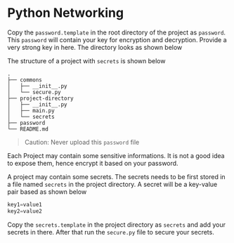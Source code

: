 # Python Networking

Copy the `password.template` in the root directory of the project as `password`. This `password` will contain your key for encryption and decryption.
Provide a very strong key in here. The directory looks as shown below

The structure of a project with `secrets` is shown below
```
.
├── commons
│   ├── __init__.py
│   └── secure.py
├── project-directory
│   ├── __init__.py
│   ├── main.py
│   └── secrets
├── password
└── README.md
```

> Caution: Never upload this `password` file

Each Project may contain some sensitive informations. It is not a good idea to expose them, hence encrypt it based on your password.

A project may contain some secrets. The secrets needs to be first stored in a file named `secrets` in the project directory.
A secret will be a key-value pair based as shown below
```python
key1=value1
key2=value2
```
Copy the `secrets.template` in the project directory as `secrets` and add your secrets in there. After that run the `secure.py` file to secure your secrets.
